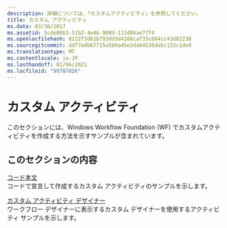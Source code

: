 ```yaml
---
description: 詳細については、「カスタムアクティビティ」を参照してください。
title: カスタム アクティビティ
ms.date: 03/30/2017
ms.assetid: 5cde06b3-51b2-4e46-900d-11140bae77f4
ms.openlocfilehash: 8222f3db1b793dd3d4168ca735c664cc43d82238
ms.sourcegitcommit: ddf7edb67715a5b9a45e3dd44536dabc153c1de0
ms.translationtype: MT
ms.contentlocale: ja-JP
ms.lasthandoff: 02/06/2021
ms.locfileid: "99787826"
---
```

# <a name="custom-activities"></a>カスタム アクティビティ

このセクションには、Windows Workflow Foundation (WF) でカスタムアクティビティを作成する方法を示すサンプルが含まれています。  
  
## <a name="in-this-section"></a>このセクションの内容  

 [コード本文](code-bodied.md)  
 コードで宣言して作成するカスタム アクティビティのサンプルを示します。
  
 [カスタム アクティビティ デザイナー](custom-activity-designers.md)  
 ワークフロー デザイナーに表示するカスタム デザイナーを使用するアクティビティ サンプルを示します。
